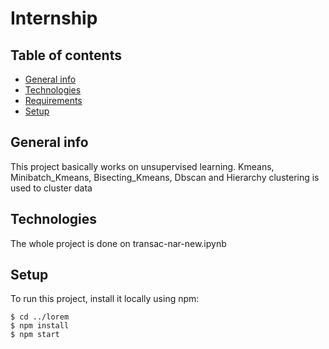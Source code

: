 # Internship

## Table of contents
* [General info](#general-info)
* [Technologies](#technologies)
* [Requirements](#requirements)
* [Setup](#setup)

## General info
This project basically works on unsupervised learning. Kmeans, Minibatch_Kmeans, Bisecting_Kmeans, Dbscan and Hierarchy clustering is used to cluster data
	
## Technologies
The whole project is done on transac-nar-new.ipynb
	
## Setup
To run this project, install it locally using npm:

```
$ cd ../lorem
$ npm install
$ npm start
```
